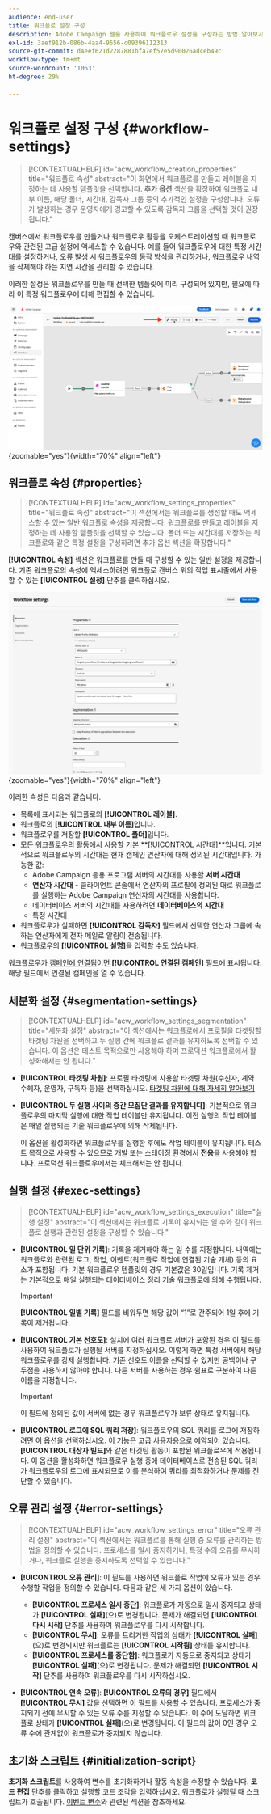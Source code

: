 ```yaml
---
audience: end-user
title: 워크플로 설정 구성
description: Adobe Campaign 웹을 사용하여 워크플로우 설정을 구성하는 방법 알아보기
exl-id: 3aef912b-086b-4aa4-9556-c09396112313
source-git-commit: d4eef621d2287881bfa7ef57e5d90026adceb49c
workflow-type: tm+mt
source-wordcount: '1063'
ht-degree: 29%

---
```



# 워크플로 설정 구성 {#workflow-settings}

>[!CONTEXTUALHELP]
>id="acw_workflow_creation_properties"
>title="워크플로 속성"
>abstract="이 화면에서 워크플로를 만들고 레이블을 지정하는 데 사용할 템플릿을 선택합니다. **추가 옵션** 섹션을 확장하여 워크플로 내부 이름, 해당 폴더, 시간대, 감독자 그룹 등의 추가적인 설정을 구성합니다. 오류가 발생하는 경우 운영자에게 경고할 수 있도록 감독자 그룹을 선택할 것이 권장됩니다."

캔버스에서 워크플로우를 만들거나 워크플로우 활동을 오케스트레이션할 때 워크플로우와 관련된 고급 설정에 액세스할 수 있습니다. 예를 들어 워크플로우에 대한 특정 시간대를 설정하거나, 오류 발생 시 워크플로우의 동작 방식을 관리하거나, 워크플로우 내역을 삭제해야 하는 지연 시간을 관리할 수 있습니다.

이러한 설정은 워크플로우를 만들 때 선택한 템플릿에 미리 구성되어 있지만, 필요에 따라 이 특정 워크플로우에 대해 편집할 수 있습니다.

![](assets/workflow-settings-button.png){zoomable="yes"}{width="70%" align="left"}

## 워크플로 속성 {#properties}

>[!CONTEXTUALHELP]
>id="acw_workflow_settings_properties"
>title="워크플로 속성"
>abstract="이 섹션에서는 워크플로를 생성할 때도 액세스할 수 있는 일반 워크플로 속성을 제공합니다. 워크플로를 만들고 레이블을 지정하는 데 사용할 템플릿을 선택할 수 있습니다. 폴더 또는 시간대를 저장하는 워크플로와 같은 특정 설정을 구성하려면 추가 옵션 섹션을 확장합니다."

**[!UICONTROL 속성]** 섹션은 워크플로를 만들 때 구성할 수 있는 일반 설정을 제공합니다. 기존 워크플로의 속성에 액세스하려면 워크플로 캔버스 위의 작업 표시줄에서 사용할 수 있는 **[!UICONTROL 설정]** 단추를 클릭하십시오.


![](assets/workflow-settings.png){zoomable="yes"}{width="70%" align="left"}


이러한 속성은 다음과 같습니다.

* 목록에 표시되는 워크플로의 **[!UICONTROL 레이블]**.
* 워크플로의 **[!UICONTROL 내부 이름]**&#x200B;입니다.
* 워크플로우를 저장할 **[!UICONTROL 폴더]**&#x200B;입니다.
* 모든 워크플로우의 활동에서 사용할 기본 **[!UICONTROL 시간대]**입니다. 기본적으로 워크플로우의 시간대는 현재 캠페인 연산자에 대해 정의된 시간대입니다.
가능한 값:
   * Adobe Campaign 응용 프로그램 서버의 시간대를 사용할 **서버 시간대**
   * **연산자 시간대** - 클라이언트 콘솔에서 연산자의 프로필에 정의된 대로 워크플로를 실행하는 Adobe Campaign 연산자의 시간대를 사용합니다.
   * 데이터베이스 서버의 시간대를 사용하려면 **데이터베이스의 시간대**
   * 특정 시간대
* 워크플로우가 실패하면 **[!UICONTROL 감독자]** 필드에서 선택한 연산자 그룹에 속하는 연산자에게 전자 메일로 알림이 전송됩니다.
* 워크플로우의 **[!UICONTROL 설명]**&#x200B;을 입력할 수도 있습니다.

워크플로우가 [캠페인에 연결됨](create-workflow.md)이면 **[!UICONTROL 연결된 캠페인]** 필드에 표시됩니다. 해당 필드에서 연결된 캠페인을 열 수 있습니다.


## 세분화 설정  {#segmentation-settings}

>[!CONTEXTUALHELP]
>id="acw_workflow_settings_segmentation"
>title="세분화 설정"
>abstract="이 섹션에서는 워크플로에서 프로필을 타겟팅할 타겟팅 차원을 선택하고 두 실행 간에 워크플로 결과를 유지하도록 선택할 수 있습니다. 이 옵션은 테스트 목적으로만 사용해야 하며 프로덕션 워크플로에서 활성화해서는 안 됩니다."

* **[!UICONTROL 타겟팅 차원]**: 프로필 타겟팅에 사용할 타겟팅 차원(수신자, 계약 수혜자, 운영자, 구독자 등)을 선택하십시오. [타겟팅 차원에 대해 자세히 알아보기](../audience/targeting-dimensions.md)

* **[!UICONTROL 두 실행 사이의 중간 모집단 결과를 유지합니다]**: 기본적으로 워크플로우의 마지막 실행에 대한 작업 테이블만 유지됩니다. 이전 실행의 작업 테이블은 매일 실행되는 기술 워크플로우에 의해 삭제됩니다.

  이 옵션을 활성화하면 워크플로우를 실행한 후에도 작업 테이블이 유지됩니다. 테스트 목적으로 사용할 수 있으므로 개발 또는 스테이징 환경에서 **전용**&#x200B;을 사용해야 합니다. 프로덕션 워크플로우에서는 체크해서는 안 됩니다.

## 실행 설정  {#exec-settings}

>[!CONTEXTUALHELP]
>id="acw_workflow_settings_execution"
>title="실행 설정"
>abstract="이 섹션에서는 워크플로 기록이 유지되는 일 수와 같이 워크플로 실행과 관련된 설정을 구성할 수 있습니다."

* **[!UICONTROL 일 단위 기록]**: 기록을 제거해야 하는 일 수를 지정합니다. 내역에는 워크플로와 관련된 로그, 작업, 이벤트(워크플로 작업에 연결된 기술 개체) 등의 요소가 포함됩니다. 기본 워크플로우 템플릿의 경우 기본값은 30일입니다. 기록 제거는 기본적으로 매일 실행되는 데이터베이스 정리 기술 워크플로에 의해 수행됩니다.

  >[!IMPORTANT]
  >
  >**[!UICONTROL 일별 기록]** 필드를 비워두면 해당 값이 “1”로 간주되어 1일 후에 기록이 제거됩니다.

* **[!UICONTROL 기본 선호도]**: 설치에 여러 워크플로 서버가 포함된 경우 이 필드를 사용하여 워크플로가 실행될 서버를 지정하십시오. 이렇게 하면 특정 서버에서 해당 워크플로우를 강제 실행합니다. 기존 선호도 이름을 선택할 수 있지만 공백이나 구두점을 사용하지 않아야 합니다. 다른 서버를 사용하는 경우 쉼표로 구분하여 다른 이름을 지정합니다.

  >[!IMPORTANT]
  >
  >이 필드에 정의된 값이 서버에 없는 경우 워크플로우가 보류 상태로 유지됩니다.


* **[!UICONTROL 로그에 SQL 쿼리 저장]**: 워크플로우의 SQL 쿼리를 로그에 저장하려면 이 옵션을 선택하십시오. 이 기능은 고급 사용자용으로 예약되어 있습니다. **[!UICONTROL 대상자 빌드]**&#x200B;와 같은 타깃팅 활동이 포함된 워크플로우에 적용됩니다. 이 옵션을 활성화하면 워크플로우 실행 중에 데이터베이스로 전송된 SQL 쿼리가 워크플로우의 로그에 표시되므로 이를 분석하여 쿼리를 최적화하거나 문제를 진단할 수 있습니다.

## 오류 관리 설정  {#error-settings}

>[!CONTEXTUALHELP]
>id="acw_workflow_settings_error"
>title="오류 관리 설정"
>abstract="이 섹션에서는 워크플로를 통해 실행 중 오류를 관리하는 방법을 정의할 수 있습니다. 프로세스를 일시 중지하거나, 특정 수의 오류를 무시하거나, 워크플로 실행을 중지하도록 선택할 수 있습니다."

* **[!UICONTROL 오류 관리]**: 이 필드를 사용하면 워크플로 작업에 오류가 있는 경우 수행할 작업을 정의할 수 있습니다. 다음과 같은 세 가지 옵션이 있습니다.

   * **[!UICONTROL 프로세스 일시 중단]**: 워크플로가 자동으로 일시 중지되고 상태가 **[!UICONTROL 실패]**(으)로 변경됩니다. 문제가 해결되면 **[!UICONTROL 다시 시작]** 단추를 사용하여 워크플로우를 다시 시작합니다.
   * **[!UICONTROL 무시]**: 오류를 트리거한 작업의 상태가 **[!UICONTROL 실패]**(으)로 변경되지만 워크플로는 **[!UICONTROL 시작됨]** 상태를 유지합니다. <!-- TO ADD ONCE SCHEUDLER IS AVAILABLE This configuration is relevant for recurring tasks: if the branch includes a scheduler, it will start normally next time the workflow is executed.-->
   * **[!UICONTROL 프로세스를 중단함]**: 워크플로가 자동으로 중지되고 상태가 **[!UICONTROL 실패]**(으)로 변경됩니다. 문제가 해결되면 **[!UICONTROL 시작]** 단추를 사용하여 워크플로우를 다시 시작하십시오.

* **[!UICONTROL 연속 오류]**: **[!UICONTROL 오류의 경우]** 필드에서 **[!UICONTROL 무시]** 값을 선택하면 이 필드를 사용할 수 있습니다. 프로세스가 중지되기 전에 무시할 수 있는 오류 수를 지정할 수 있습니다. 이 수에 도달하면 워크플로 상태가 **[!UICONTROL 실패]**(으)로 변경됩니다. 이 필드의 값이 0인 경우 오류 수에 관계없이 워크플로가 중지되지 않습니다.

## 초기화 스크립트 {#initialization-script}

**초기화 스크립트**&#x200B;를 사용하여 변수를 초기화하거나 활동 속성을 수정할 수 있습니다. **코드 편집** 단추를 클릭하고 실행할 코드 조각을 입력하십시오. 워크플로가 실행될 때 스크립트가 호출됩니다. [이벤트 변수](../workflows/event-variables.md)와 관련된 섹션을 참조하세요.

